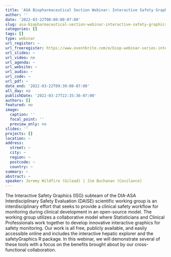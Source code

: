 ```yaml
---
title: 'ASA Biopharmaceutical Section Webinar: Interactive Safety Graphics'
author: ''
date: '2022-03-22T08:00:00-07:00'
slug: asa-biopharmaceutical-section-webinar-interactive-safety-graphics
categories: []
tags: []
type: webinar
url_register: ~
url_freeregister: https://www.eventbrite.com/e/biop-webinar-series-interactive-safety-graphics-tickets-267924247637#
url_slides: ~
url_video: no
url_agenda: ~
url_website: ~
url_audio: ~
url_code: ~
url_pdf: ~
date_end: '2022-03-22T09:30:00-07:00'
all_day: no
publishDate: '2022-03-27T22:35:36-07:00'
authors: []
featured: no
image:
  caption: ''
  focal_point: ''
  preview_only: no
slides: ''
projects: []
location: ~
address:
  street: ~
  city: ~
  region: ~
  postcode: ~
  country: ~
summary: ~
abstract: ~
speaker: Jeremy Wildfire (Gilead) | Jim Buchanan (Covilance)
---
```

<!--more-->
The Interactive Safety Graphics (ISG) subteam of the DIA-ASA Interdisciplinary Safety Evaluation (DAISE) scientific working group is an interdisciplinary effort that seeks to provide a clinical safety workflow for monitoring during clinical development in an open-source model. The working group utilizes a collaborative model where Statisticians and Clinical Professionals work together to develop innovative interactive graphics for safety monitoring. Our work is all free, publicly available, and easily accessible online and includes the interactive hepatic explorer and the safetyGraphics R package. In this webinar, we will demonstrate several of these tools with a focus on the benefits brought about by our cross-functional collaboration.
